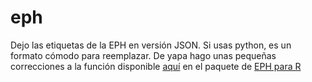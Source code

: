 # eph

Dejo las etiquetas de la EPH en versión JSON. Si usas python, es un formato cómodo para reemplazar. De yapa hago unas pequeñas correcciones a la función disponible [aquí](https://github.com/holatam/eph/blob/e231da37b962e474febc06a96007604150cbb6ec/R/python/epyh.py) en el paquete de [EPH para R](https://github.com/holatam/eph)
